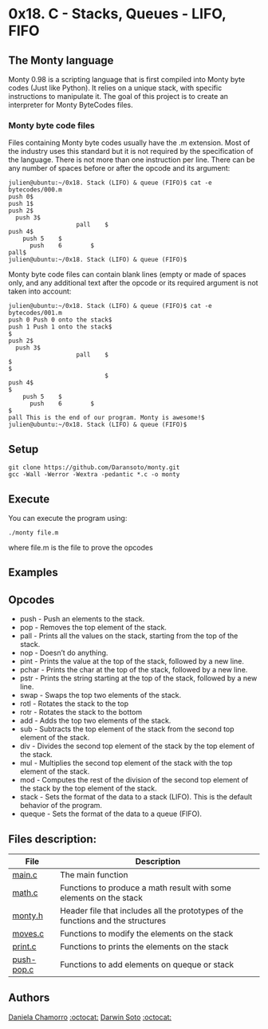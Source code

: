 # 0x18. C - Stacks, Queues - LIFO, FIFO

## The Monty language
Monty 0.98 is a scripting language that is first compiled into Monty byte codes (Just like Python). It relies on a unique stack, with specific instructions to manipulate it. The goal of this project is to create an interpreter for Monty ByteCodes files.

### Monty byte code files

Files containing Monty byte codes usually have the .m extension. Most of the industry uses this standard but it is not required by the specification of the language. There is not more than one instruction per line. There can be any number of spaces before or after the opcode and its argument:

```
julien@ubuntu:~/0x18. Stack (LIFO) & queue (FIFO)$ cat -e bytecodes/000.m
push 0$
push 1$
push 2$
  push 3$
                   pall    $
push 4$
    push 5    $
      push    6        $
pall$
julien@ubuntu:~/0x18. Stack (LIFO) & queue (FIFO)$
```

Monty byte code files can contain blank lines (empty or made of spaces only, and any additional text after the opcode or its required argument is not taken into account:
```
julien@ubuntu:~/0x18. Stack (LIFO) & queue (FIFO)$ cat -e bytecodes/001.m
push 0 Push 0 onto the stack$
push 1 Push 1 onto the stack$
$
push 2$
  push 3$
                   pall    $
$
$
                           $
push 4$
$
    push 5    $
      push    6        $
$
pall This is the end of our program. Monty is awesome!$
julien@ubuntu:~/0x18. Stack (LIFO) & queue (FIFO)$
```
## Setup

```
git clone https://github.com/Daransoto/monty.git
gcc -Wall -Werror -Wextra -pedantic *.c -o monty
```

## Execute
You can execute the program using:
```
./monty file.m
```
where file.m is the file to prove the opcodes

## Examples


## Opcodes

* push - Push an elements to the stack.
* pop - Removes the top element of the stack.
* pall - Prints all the values on the stack, starting from the top of the stack.
* nop - Doesn’t do anything.
* pint - Prints the value at the top of the stack, followed by a new line.
* pchar - Prints the char at the top of the stack, followed by a new line.
* pstr - Prints the string starting at the top of the stack, followed by a new line.
* swap - Swaps the top two elements of the stack.
* rotl - Rotates the stack to the top
* rotr - Rotates the stack to the bottom
* add - Adds the top two elements of the stack.
* sub - Subtracts the top element of the stack from the second top element of the stack.
* div - Divides the second top element of the stack by the top element of the stack.
* mul - Multiplies the second top element of the stack with the top element of the stack.
* mod - Computes the rest of the division of the second top element of the stack by the top element of the stack.
* stack - Sets the format of the data to a stack (LIFO). This is the default behavior of the program.
* queque - Sets the format of the data to a queue (FIFO).



## Files description:

| File | Description |
| ------ | ------ |
| [main.c](https://github.com/Daransoto/monty/blob/master/main.c) | The main function |
| [math.c](https://github.com/Daransoto/monty/blob/master/math.c) | Functions to produce a math result with some elements on the stack|
| [monty.h](https://github.com/Daransoto/monty/blob/master/monty.h) | Header file that includes all the prototypes of the functions and the structures |
| [moves.c](https://github.com/Daransoto/monty/blob/master/moves.c) | Functions to modify the elements on the stack |
| [print.c](https://github.com/Daransoto/monty/blob/master/print.c) | Functions to prints the elements on the stack |
| [push-pop.c](https://github.com/Daransoto/monty/blob/master/push-pop.c) | Functions to add elements on queque or stack |

## Authors

[Daniela Chamorro](https://www.linkedin.com/in/daniela-alexandra-chamorro-guerrero-666805a1/) [:octocat:](https://github.com/dalexach)
[Darwin Soto](https://www.linkedin.com/in/darwin-soto-6b41a6105/) [:octocat:](https://github.com/Daransoto)
